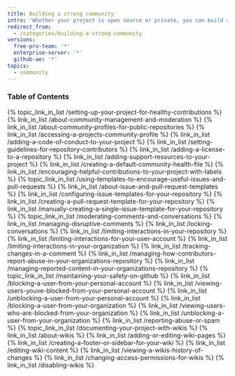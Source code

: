 ```yaml
---
title: Building a strong community
intro: 'Whether your project is open source or private, you can build a healthy and effective environment for collaboration.'
redirect_from:
  - /categories/building-a-strong-community
versions:
  free-pro-team: '*'
  enterprise-server: '*'
  github-ae: '*'
topics:
  - community
---
```



### Table of Contents

{% topic_link_in_list /setting-up-your-project-for-healthy-contributions %}
    {% link_in_list /about-community-management-and-moderation %}
    {% link_in_list /about-community-profiles-for-public-repositories %}
    {% link_in_list /accessing-a-projects-community-profile %}
    {% link_in_list /adding-a-code-of-conduct-to-your-project %}
    {% link_in_list /setting-guidelines-for-repository-contributors %}
    {% link_in_list /adding-a-license-to-a-repository %}
    {% link_in_list /adding-support-resources-to-your-project %}
    {% link_in_list /creating-a-default-community-health-file %}
    {% link_in_list /encouraging-helpful-contributions-to-your-project-with-labels %}
{% topic_link_in_list /using-templates-to-encourage-useful-issues-and-pull-requests %}
    {% link_in_list /about-issue-and-pull-request-templates %}
    {% link_in_list /configuring-issue-templates-for-your-repository %}
    {% link_in_list /creating-a-pull-request-template-for-your-repository %}
    {% link_in_list /manually-creating-a-single-issue-template-for-your-repository %}
{% topic_link_in_list /moderating-comments-and-conversations %}
    {% link_in_list /managing-disruptive-comments %}
    {% link_in_list /locking-conversations %}
    {% link_in_list /limiting-interactions-in-your-repository %}
    {% link_in_list /limiting-interactions-for-your-user-account %}
    {% link_in_list /limiting-interactions-in-your-organization %}
    {% link_in_list /tracking-changes-in-a-comment %}
    {% link_in_list /managing-how-contributors-report-abuse-in-your-organizations-repository %}
    {% link_in_list /managing-reported-content-in-your-organizations-repository %}
{% topic_link_in_list /maintaining-your-safety-on-github %}
    {% link_in_list /blocking-a-user-from-your-personal-account %}
    {% link_in_list /viewing-users-youve-blocked-from-your-personal-account %}
    {% link_in_list /unblocking-a-user-from-your-personal-account %}
    {% link_in_list /blocking-a-user-from-your-organization %}
    {% link_in_list /viewing-users-who-are-blocked-from-your-organization %}
    {% link_in_list /unblocking-a-user-from-your-organization %}
    {% link_in_list /reporting-abuse-or-spam %}
{% topic_link_in_list /documenting-your-project-with-wikis %}
    {% link_in_list /about-wikis %}
    {% link_in_list /adding-or-editing-wiki-pages %}
    {% link_in_list /creating-a-footer-or-sidebar-for-your-wiki %}
    {% link_in_list /editing-wiki-content %}
    {% link_in_list /viewing-a-wikis-history-of-changes %}
    {% link_in_list /changing-access-permissions-for-wikis %}
    {% link_in_list /disabling-wikis %}
